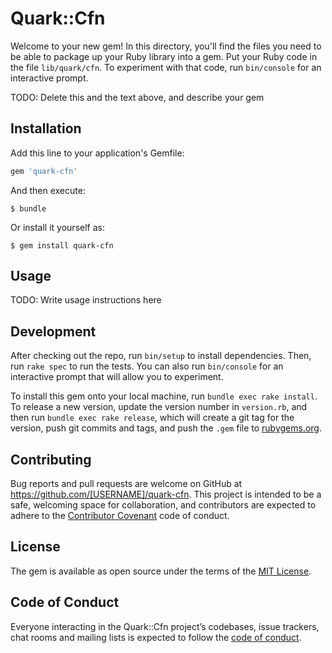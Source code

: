 # Quark::Cfn

Welcome to your new gem! In this directory, you'll find the files you need to be able to package up your Ruby library into a gem. Put your Ruby code in the file `lib/quark/cfn`. To experiment with that code, run `bin/console` for an interactive prompt.

TODO: Delete this and the text above, and describe your gem

## Installation

Add this line to your application's Gemfile:

```ruby
gem 'quark-cfn'
```

And then execute:

    $ bundle

Or install it yourself as:

    $ gem install quark-cfn

## Usage

TODO: Write usage instructions here

## Development

After checking out the repo, run `bin/setup` to install dependencies. Then, run `rake spec` to run the tests. You can also run `bin/console` for an interactive prompt that will allow you to experiment.

To install this gem onto your local machine, run `bundle exec rake install`. To release a new version, update the version number in `version.rb`, and then run `bundle exec rake release`, which will create a git tag for the version, push git commits and tags, and push the `.gem` file to [rubygems.org](https://rubygems.org).

## Contributing

Bug reports and pull requests are welcome on GitHub at https://github.com/[USERNAME]/quark-cfn. This project is intended to be a safe, welcoming space for collaboration, and contributors are expected to adhere to the [Contributor Covenant](http://contributor-covenant.org) code of conduct.

## License

The gem is available as open source under the terms of the [MIT License](https://opensource.org/licenses/MIT).

## Code of Conduct

Everyone interacting in the Quark::Cfn project’s codebases, issue trackers, chat rooms and mailing lists is expected to follow the [code of conduct](https://github.com/[USERNAME]/quark-cfn/blob/master/CODE_OF_CONDUCT.md).
